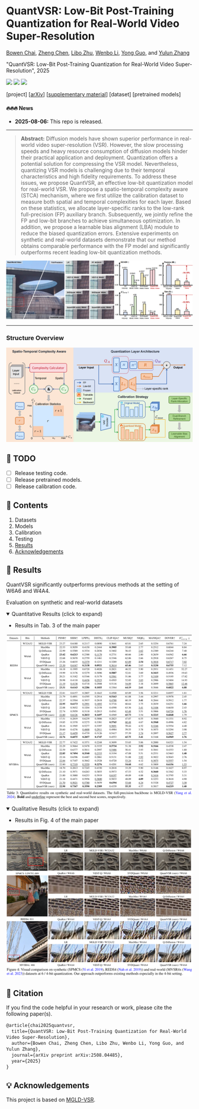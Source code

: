 # QuantVSR: Low-Bit Post-Training Quantization for Real-World Video Super-Resolution

[Bowen Chai](https://github.com/bowenchai), [Zheng Chen](https://zhengchen1999.github.io/), [Libo Zhu](https://github.com/libozhu03), [Wenbo Li](https://fenglinglwb.github.io/), [Yong Guo](https://www.guoyongcs.com/), and [Yulun Zhang](http://yulunzhang.com/)

"QuantVSR: Low-Bit Post-Training Quantization for Real-World Video Super-Resolution", 2025

<div>
<a href="https://github.com/bowenchai/QuantVSR/releases" target='_blank' style="text-decoration: none;"><img src="https://img.shields.io/github/downloads/bowenchai/QuantVSR/total?color=green&style=flat"></a>
<a href="https://github.com/bowenchai/QuantVSR" target='_blank' style="text-decoration: none;"><img src="https://visitor-badge.laobi.icu/badge?page_id=bowenchai/QuantVSR"></a>
<a href="https://github.com/bowenchai/QuantVSR/stargazers" target='_blank' style="text-decoration: none;"><img src="https://img.shields.io/github/stars/bowenchai/QuantVSR?style=social"></a>
</div>

[project] [[arXiv](https://arxiv.org/abs/2508.04485)] [[supplementary material](https://github.com/bowenchai/QuantVSR/releases/download/v1/Supplementary_Material.pdf)] [dataset] [pretrained models]

#### 🔥🔥🔥 News

- **2025-08-06:** This repo is released.

---

> **Abstract:** Diffusion models have shown superior performance in real-world video super-resolution (VSR). However, the slow processing speeds and heavy resource consumption of diffusion models hinder their practical application and deployment. Quantization offers a potential solution for compressing the VSR model. Nevertheless, quantizing VSR models is challenging due to their temporal characteristics and high fidelity requirements. To address these issues, we propose QuantVSR, an effective low-bit quantization model for real-world VSR. We propose a spatio-temporal complexity aware (STCA) mechanism, where we first utilize the calibration dataset to measure both spatial and temporal complexities for each layer. Based on these statistics, we allocate layer-specific ranks to the low-rank full-precision (FP) auxiliary branch. Subsequently, we jointly refine the FP and low-bit branches to achieve simultaneous optimization. In addition, we propose a learnable bias alignment (LBA) module to reduce the biased quantization errors. Extensive experiments on synthetic and real-world datasets demonstrate that our method obtains comparable performance with the FP model and significantly outperforms recent leading low-bit quantization methods.

![](figs/intro_visual.png)

---

### Structure Overview

![](figs/overview.png)

## 🔖 TODO

- [ ] Release testing code.
- [ ] Release pretrained models.
- [ ] Release calibration code.

## 🔗 Contents

1. Datasets
1. Models
1. Calibration
1. Testing
1. [Results](#results)
1. [Acknowledgements](#acknowledgements)

## <a name="results"></a>🔎 Results

QuantVSR significantly outperforms previous methods at the setting of W6A6 and W4A4.

Evaluation on synthetic and real-world datasets

<details open>
<summary>Quantitative Results (click to expand)</summary>

- Results in Tab. 3 of the main paper

<p align="center">
  <img width="900" src="figs/quantitative_results.png">
</p>
</details>

<details open>
<summary>Qualitative Results (click to expand)</summary>

- Results in Fig. 4 of the main paper

<p align="center">
  <img width="900" src="figs/qualitative_results.png">
</p>

</details>

## <a name="citation"></a>📎 Citation

If you find the code helpful in your research or work, please cite the following paper(s).

```
@article{chai2025quantvsr,
  title={QuantVSR: Low-Bit Post-Training Quantization for Real-World Video Super-Resolution},
  author={Bowen Chai, Zheng Chen, Libo Zhu, Wenbo Li, Yong Guo, and Yulun Zhang},
  journal={arXiv preprint arXiv:2508.04485},
  year={2025}
}
```

## <a name="acknowledgements"></a>💡 Acknowledgements

This project is based on [MGLD-VSR](https://github.com/IanYeung/MGLD-VSR).
